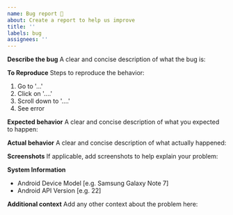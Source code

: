 ```yaml
---
name: Bug report 🐞
about: Create a report to help us improve
title: ''
labels: bug
assignees: ''
---
```


**Describe the bug**
A clear and concise description of what the bug is:

**To Reproduce**
Steps to reproduce the behavior:

1. Go to '...'
2. Click on '....'
3. Scroll down to '....'
4. See error

**Expected behavior**
A clear and concise description of what you expected to happen:

**Actual behavior**
A clear and concise description of what actually happened:

**Screenshots**
If applicable, add screenshots to help explain your problem:

**System Information**

- Android Device Model [e.g. Samsung Galaxy Note 7]
- Android API Version [e.g. 22]

**Additional context**
Add any other context about the problem here:
